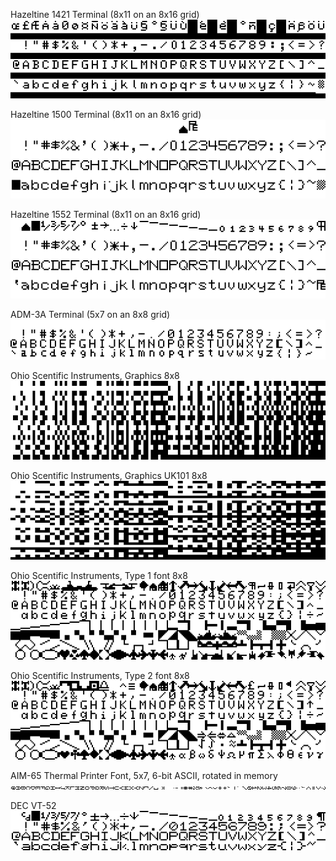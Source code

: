 
Hazeltine 1421 Terminal (8x11 on an 8x16 grid)  
![]( hazeltine_1421/hazeltine_1421.png )

Hazeltine 1500 Terminal (8x11 on an 8x16 grid)  
![]( hazeltine_1500/hazeltine_1500.png )

Hazeltine 1552 Terminal (8x11 on an 8x16 grid)  
![]( hazeltine_1552/hazeltine_1552.png )

ADM-3A Terminal (5x7 on an 8x8 grid)  
![]( adm-3a/adm3a.png )

Ohio Scentific Instruments, Graphics 8x8  
![]( osi/graph0.png )

Ohio Scentific Instruments, Graphics UK101 8x8  
![]( osi/graphuk.png )

Ohio Scentific Instruments, Type 1 font 8x8  
![]( osi/type1.png )

Ohio Scentific Instruments, Type 2 font 8x8  
![]( osi/type2.png )

AIM-65 Thermal Printer Font, 5x7, 6-bit ASCII, rotated in memory  
![]( aim65/font-5x7.png )

DEC VT-52  
![]( vt52/vt52.png )
